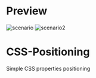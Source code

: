 # Preview
![scenario](https://user-images.githubusercontent.com/55478630/133636095-bd15f80f-6064-40f7-a543-ec3ea4cc83c2.png)
![scenario2](https://user-images.githubusercontent.com/55478630/133636101-0aff97fd-3a37-4042-a767-d4e5aa69e622.png)


# CSS-Positioning
Simple CSS properties positioning
